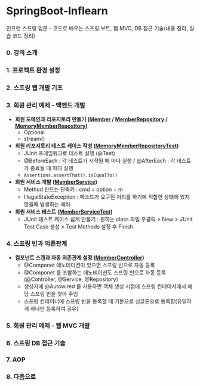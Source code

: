 # SpringBoot-Inflearn
인프런 스프링 입문 - 코드로 배우는 스프링 부트, 웹 MVC, DB 접근 기술(내용 정리, 실습 코드 정리)


### 0. 강의 소개 
### 1. 프로젝트 환경 설정
### 2. 스프링 웹 개발 기초 
### 3. 회원 관리 예제 - 백엔드 개발
  * **회원 도메인과 리포지토리 만들기 ([Member](https://github.com/ParyJane/SpringBoot-Inflearn/blob/master/hello-spring/src/main/java/hello/hellospring/domain/Member.java) / [MemberRepository](https://github.com/ParyJane/SpringBoot-Inflearn/blob/master/hello-spring/src/main/java/hello/hellospring/repository/MemberRepository.java) / [MemoryMemberRepository](https://github.com/ParyJane/SpringBoot-Inflearn/blob/master/hello-spring/src/main/java/hello/hellospring/repository/MemoryMemberRepository.java))**
    - Optional
    - stream()
  * **회원 리포지토리 테스트 케이스 작성 ([MemoryMemberRepositoryTest](https://github.com/ParyJane/SpringBoot-Inflearn/blob/master/hello-spring/src/test/java/hello/hellospring/repository/MemoryMemberRepositoryTest.java))**
    - JUnit 프레임워크로 테스트 실행 (@Test)
    - @BeforeEach : 각 테스트가 시작될 때 마다 실행 / @AfterEach : 각 테스트가 종료될 때 마다 실행 
    - ```Assertions.assertThat().isEqualTo()```
  * **회원 서비스 개발 ([MemberService](https://github.com/ParyJane/SpringBoot-Inflearn/blob/master/hello-spring/src/main/java/hello/hellospring/service/MemberService.java))**
    - Method 만드는 단축키 : cmd + option + m
    - IllegalStateException : 메소드가 요구된 처리를 하기에 적합한 상태에 있지 않을때 발생하는 에러 
  * **회원 서비스 테스트 ([MemberServiceTest](https://github.com/ParyJane/SpringBoot-Inflearn/blob/master/hello-spring/src/test/java/hello/hellospring/service/MemberServiceTest.java))**
    - JUnit 테스트 케이스 쉽게 만들기 : 원하는 class 파일 우클릭 > New > JUnit Test Case 생성 > Test Methods 설정 후 Finish  
### 4. 스프링 빈과 의존관계
  * **컴포넌트 스캔과 자동 의존관계 설정 ([MemberController](https://github.com/ParyJane/SpringBoot-Inflearn/blob/master/hello-spring/src/main/java/hello/hellospring/controller/MemberController.java))**
    - @Componet 애노테이션이 있으면 스프링 빈으로 자동 등록 
    - @Componet 를 포함하는 애노테이션도 스프링 빈으로 자동 등록 (@Controller, @Service, @Repository)
    - 생성자에 @Autowired 를 사용하면 객체 생성 시점에 스프링 컨테이서에서 해당 스프링 빈을 찾아 주입
    - 스프링 컨테이너에 스프링 빈을 등록할 때 기본으로 싱글톤으로 등록함(유일하게 하나만 등록하여 공유)
### 5. 회원 관리 예제 - 웹 MVC 개발
### 6. 스프링 DB 접근 기술
### 7. AOP
### 8. 다음으로
